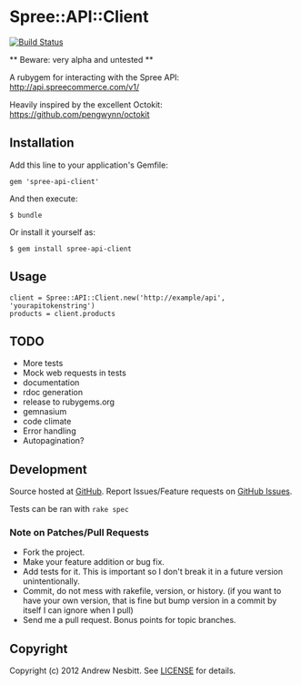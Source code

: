 # Spree::API::Client

[![Build Status](https://secure.travis-ci.org/andrew/spree-api-client.png)](https://travis-ci.org/andrew/spree-api-client)

** Beware: very alpha and untested **

A rubygem for interacting with the Spree API: http://api.spreecommerce.com/v1/

Heavily inspired by the excellent Octokit: https://github.com/pengwynn/octokit

## Installation

Add this line to your application's Gemfile:

    gem 'spree-api-client'

And then execute:

    $ bundle

Or install it yourself as:

    $ gem install spree-api-client

## Usage

    client = Spree::API::Client.new('http://example/api', 'yourapitokenstring')
    products = client.products

## TODO

* More tests
* Mock web requests in tests
* documentation
* rdoc generation
* release to rubygems.org
* gemnasium
* code climate
* Error handling
* Autopagination?

## Development

Source hosted at [GitHub](http://github.com/andrew/spree-api-client).
Report Issues/Feature requests on [GitHub Issues](http://github.com/andrew/spree-api-client/issues).

Tests can be ran with `rake spec`

### Note on Patches/Pull Requests

 * Fork the project.
 * Make your feature addition or bug fix.
 * Add tests for it. This is important so I don't break it in a
   future version unintentionally.
 * Commit, do not mess with rakefile, version, or history.
   (if you want to have your own version, that is fine but bump version in a commit by itself I can ignore when I pull)
 * Send me a pull request. Bonus points for topic branches.

## Copyright

Copyright (c) 2012 Andrew Nesbitt. See [LICENSE](https://github.com/andrew/spree-api-client/blob/master/LICENSE) for details.
